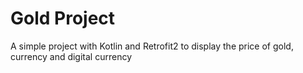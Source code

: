 
# Gold Project

A simple project with Kotlin and Retrofit2 to display the price of gold, currency and digital currency


